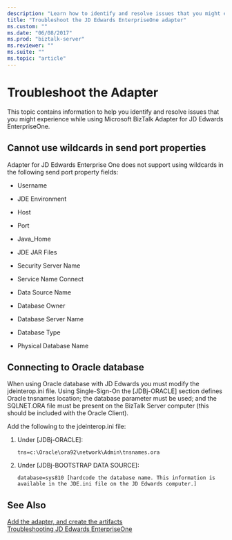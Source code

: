 ```yaml
---
description: "Learn how to identify and resolve issues that you might experience while using Microsoft BizTalk Adapter for JD Edwards EnterpriseOne."
title: "Troubleshoot the JD Edwards EnterpriseOne adapter"
ms.custom: ""
ms.date: "06/08/2017"
ms.prod: "biztalk-server"
ms.reviewer: ""
ms.suite: ""
ms.topic: "article"
---
```

# Troubleshoot the Adapter

This topic contains information to help you identify and resolve issues that you might experience while using Microsoft BizTalk Adapter for JD Edwards EnterpriseOne.  
  
## Cannot use wildcards in send port properties
  
 Adapter for JD Edwards Enterprise One does not support using wildcards in the following send port property fields:  
  
-   Username  
  
-   JDE Environment  
  
-   Host  
  
-   Port  
  
-   Java_Home  
  
-   JDE JAR Files  
  
-   Security Server Name  
  
-   Service Name Connect  
  
-   Data Source Name  
  
-   Database Owner  
  
-   Database Server Name  
  
-   Database Type  
  
-   Physical Database Name  
  
## Connecting to Oracle database
  
 When using Oracle database with JD Edwards you must modify the jdeinterop.ini file. Using Single-Sign-On the [JDBj-ORACLE] section defines Oracle tnsnames location; the database parameter must be used; and the SQLNET.ORA file must be present on the BizTalk Server computer (this should be included with the Oracle Client).  
  
 Add the following to the jdeinterop.ini file:  
  
1.  Under [JDBj-ORACLE]:  
  
    ```  
    tns=c:\Oracle\ora92\network\Admin\tnsnames.ora  
    ```  
  
2.  Under [JDBj-BOOTSTRAP DATA SOURCE]:  
  
    ```  
    database=sys810 [hardcode the database name. This information is available in the JDE.ini file on the JD Edwards computer.]  
    ```  
  
## See Also
  
 [Add the adapter, and create the artifacts](../core/adding-biztalk-adapter-for-jd-edwards-enterpriseone.md)   
 [Troubleshooting JD Edwards EnterpriseOne](../core/troubleshooting-jd-edwards-enterpriseone.md)
